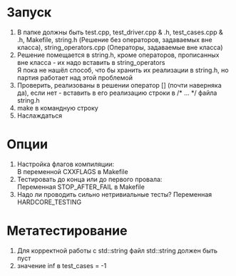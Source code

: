 # Запуск 
1) В папке должны быть test.cpp, test_driver.cpp & .h, test_cases.cpp & .h, Makefile, string.h (Решение без операторов, задаваемых вне класса), string_operators.cpp (Операторы, задаваемые вне класса)
2) Решение помещается в string.h, кроме операторов, прописанных вне класса - их надо вставить в string_operators \
   Я пока не нашёл способ, что бы хранить их реализации в string.h, но партия работает над этой проблемой
3) Проверить, реализованы в решении оператор [] (почти наверняка да), если нет - вставить в его реализацию строки в /* ... */ файла string.h
4) make в командную строку
5) Наслаждаться
# Опции
1) Настройка флагов компиляции: \
В переменной CXXFLAGS в Makefile
2) Тестировать до конца или до первого провала: \
Переменная STOP_AFTER_FAIL в Makefile
3) Надо ли проводить сильно нетривиальные тесты?
Переменная HARDCORE_TESTING
# Метатестирование
1) Для корректной работы с std::string файл std::string должен быть пуст
2) значение inf в test_cases = -1 
